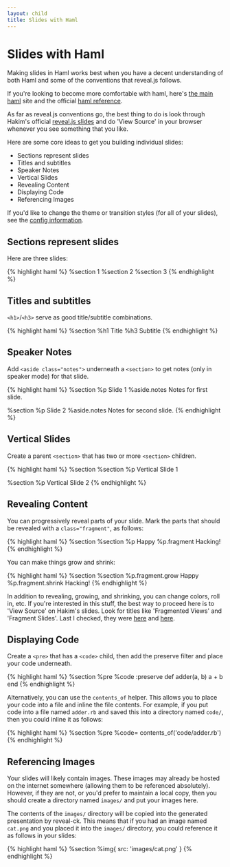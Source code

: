 ```yaml
---
layout: child
title: Slides with Haml
---
```


# Slides with Haml

Making slides in Haml works best when you have a decent understanding
of both Haml and some of the conventions that reveal.js follows.

If you're looking to become more comfortable with haml, here's
[the main haml][haml] site and the official
[haml reference][haml-reference].

As far as reveal.js conventions go, the best thing to do is look
through Hakim's official [reveal.js slides][reveal.js] and do 'View
Source' in your browser whenever you see something that you like.

Here are some core ideas to get you building individual slides:

* Sections represent slides
* Titles and subtitles
* Speaker Notes
* Vertical Slides
* Revealing Content
* Displaying Code
* Referencing Images

If you'd like to change the theme or transition styles (for all of
your slides), see the [config information][config].

## Sections represent slides

Here are three slides:

{% highlight haml %}
%section
  1
%section
  2
%section
  3
{% endhighlight %}

## Titles and subtitles

`<h1>`/`<h3>` serve as good title/subtitle combinations.

{% highlight haml %}
%section
  %h1
    Title
  %h3
    Subtitle
{% endhighlight %}

## Speaker Notes

Add `<aside class="notes">` underneath a `<section>` to get notes
(only in speaker mode) for that slide.

{% highlight haml %}
%section
  %p
    Slide 1
  %aside.notes
     Notes for first slide.

%section
  %p
    Slide 2
  %aside.notes
     Notes for second slide.
{% endhighlight %}

## Vertical Slides

Create a parent `<section>` that has two or more `<section>` children.

{% highlight haml %}
%section
  %section
    %p
      Vertical Slide 1

  %section
    %p
      Vertical Slide 2
{% endhighlight %}

## Revealing Content

You can progressively reveal parts of your slide. Mark the parts that
should be revealed with a `class="fragment"`, as follows:

{% highlight haml %}
%section
  %section
    %p
      Happy
    %p.fragment
      Hacking!
{% endhighlight %}

You can make things grow and shrink:

{% highlight haml %}
%section
  %section
    %p.fragment.grow
      Happy
    %p.fragment.shrink
      Hacking!
{% endhighlight %}

In addition to revealing, growing, and shrinking, you can change
colors, roll in, etc. If you're interested in this stuff, the best way
to proceed here is to 'View Source' on Hakim's slides. Look for titles
like 'Fragmented Views' and 'Fragment Slides'. Last I checked, they
were [here][reveal-js-fragmented-views] and
[here][reveal-js-fragmented-styles].

## Displaying Code

Create a `<pre>` that has a `<code>` child, then add the preserve
filter and place your code underneath.

{% highlight haml %}
%section
  %pre
    %code
      :preserve
        def adder(a, b)
          a + b
        end
{% endhighlight %}

Alternatively, you can use the `contents_of` helper. This allows you
to place your code into a file and inline the file contents. For
example, if you put code into a file named `adder.rb` and saved this
into a directory named `code/`, then you could inline it as follows:

{% highlight haml %}
%section
  %pre
    %code= contents_of('code/adder.rb')
{% endhighlight %}

## Referencing Images

Your slides will likely contain images. These images may already be
hosted on the internet somewhere (allowing them to be referenced
absolutely). However, if they are not, or you'd prefer to maintain a
local copy, then you should create a directory named `images/` and
put your images here.

The contents of the `images/` directory will be copied into the
generated presentation by reveal-ck. This means that if you had an
image named `cat.png` and you placed it into the `images/` directory,
you could reference it as follows in your slides:

{% highlight haml %}
%section
  %img{ src: 'images/cat.png' }
{% endhighlight %}

[config]:         ../config
[haml]:           http://haml.info/
[haml-reference]: http://haml.info/docs/yardoc/file.REFERENCE.html
[reveal.js]:      http://lab.hakim.se/reveal-js/#/

[reveal-js-fragmented-views]:  http://lab.hakim.se/reveal-js/#/fragments
[reveal-js-fragmented-styles]: http://lab.hakim.se/reveal-js/#/19/1
